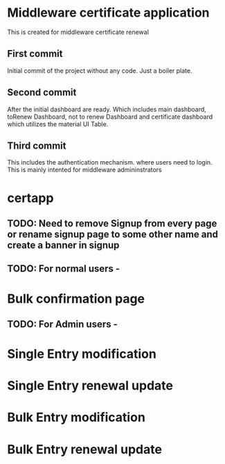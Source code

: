 # Middleware certificate application

This is created for middleware certificate renewal
## First commit

Initial commit of the project without any code. Just a boiler plate. 

## Second commit

After the initial dashboard are ready. Which includes main dashboard, toRenew Dashboard, not to renew Dashboard and certificate dashboard which utilizes the material UI Table.
## Third commit

This includes the authentication mechanism. where users need to login. This is mainly intented for middleware admininstrators
# certapp

## TODO: Need to remove Signup from every page or rename signup page to some other name and create a banner in signup
## TODO: For normal users - 
# Bulk confirmation page
## TODO: For Admin users -
# Single Entry modification
# Single Entry renewal update
# Bulk Entry modification
# Bulk Entry renewal update